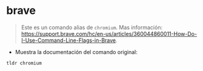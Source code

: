# brave

> Este es un comando alias de `chromium`.
> Mas información: <https://support.brave.com/hc/en-us/articles/360044860011-How-Do-I-Use-Command-Line-Flags-in-Brave>.

- Muestra la documentación del comando original:

`tldr chromium`
